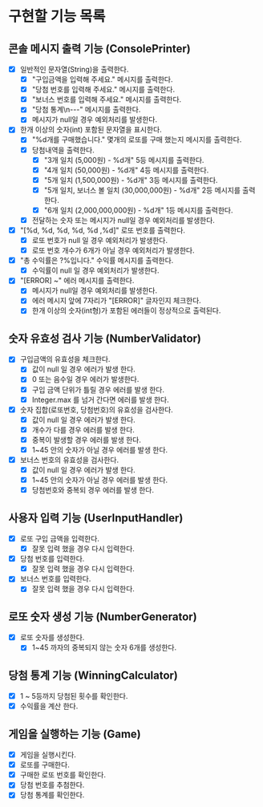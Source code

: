 # 구현할 기능 목록

## 콘솔 메시지 출력 기능 (ConsolePrinter)

- [x] 일반적인 문자열(String)을 출력한다.
    - [x] "구입금액을 입력해 주세요." 메시지를 출력한다.
    - [x] "당첨 번호를 입력해 주세요." 메시지를 출력한다.
    - [x] "보너스 번호를 입력해 주세요." 메시지를 출력한다.
    - [x] "당첨 통계\n---" 메시지를 출력한다.
    - [x] 메시지가 null일 경우 예외처리를 발생한다.

- [x] 한개 이상의 숫자(int) 포함된 문자열을 표시한다.
    - [x] "%d개를 구매했습니다." 몇개의 로또를 구매 했는지 메시지를 출력한다.
    - [x] 당첨내역을 출력한다.
        - [x] "3개 일치 (5,000원) - %d개" 5등 메시지를 출력한다.
        - [x] "4개 일치 (50,000원) - %d개" 4등 메시지를 출력한다.
        - [x] "5개 일치 (1,500,000원) - %d개" 3등 메시지를 출력한다.
        - [x] "5개 일치, 보너스 볼 일치 (30,000,000원) - %d개" 2등 메시지를 출력한다.
        - [x] "6개 일치 (2,000,000,000원) - %d개" 1등 메시지를 출력한다.
    - [x] 전달하는 숫자 또는 메시지가 null일 경우 예외처리를 발생한다.

- [x] "[%d, %d, %d, %d, %d ,%d]" 로또 번호를 출력한다.
    - [x] 로또 번호가 null 일 경우 예외처리가 발생한다.
    - [x] 로또 번호 개수가 6개가 아닐 경우 예외처리가 발생한다.
- [x] "총 수익률은 ?%입니다." 수익률 메시지를 출력한다.
    - [x] 수익률이 null 일 경우 예외처리가 발생한다.
- [x] "[ERROR] ~" 에러 메시지를 출력한다.
    - [x] 메시지가 null일 경우 예외처리를 발생한다.
    - [x] 에러 메시지 앞에 7자리가 "[ERROR]" 글자인지 체크한다.
    - [x] 한개 이상의 숫자(int형)가 포함된 에러들이 정상적으로 출력된다.

## 숫자 유효성 검사 기능 (NumberValidator)

- [x] 구입금액의 유효성을 체크한다.
    - [x] 값이 null 일 경우 에러가 발생 한다.
    - [x] 0 또는 음수일 경우 에러가 발생한다.
    - [x] 구입 금액 단위가 틀릴 경우 에러를 발생 한다.
    - [x] Integer.max 를 넘거 간다면 에러를 발생 한다.
- [x] 숫자 집합(로또번호, 당첨번호)의 유효성을 검사한다.
    - [x] 값이 null 일 경우 에러가 발생 한다.
    - [x] 개수가 다를 경우 에러를 발생 한다.
    - [x] 중복이 발생할 경우 에러를 발생 한다.
    - [x] 1~45 안의 숫자가 아닐 경우 에러를 발생 한다.
- [x] 보너스 번호의 유효성을 검사한다.
    - [x] 값이 null 일 경우 에러가 발생 한다.
    - [x] 1~45 안의 숫자가 아닐 경우 에러를 발생 한다.
    - [x] 당첨번호와 중복되 경우 에러를 발생 한다.

## 사용자 입력 기능 (UserInputHandler)

- [x] 로또 구입 금액을 입력한다.
    - [x] 잘못 입력 했을 경우 다시 입력한다.
- [x] 당첨 번호를 입력한다.
    - [x] 잘못 입력 했을 경우 다시 입력한다.
- [x] 보너스 번호를 입력한다.
    - [x] 잘못 입력 했을 경우 다시 입력한다.

## 로또 숫자 생성 기능 (NumberGenerator)

- [x] 로또 숫자를 생성한다.
    - [x] 1~45 까자의 중복되지 않는 숫자 6개를 생성한다.

## 당첨 통계 기능 (WinningCalculator)

- [x] 1 ~ 5등까지 당첨된 횟수를 확인한다.
- [x] 수익률을 계산 한다.

## 게임을 실행하는 기능 (Game)

- [x] 게임을 실행시킨다.
- [x] 로또를 구매한다.
- [x] 구매한 로또 번호를 확인한다.
- [x] 당첨 번호를 추첨한다.
- [x] 당첨 통계를 확인한다.